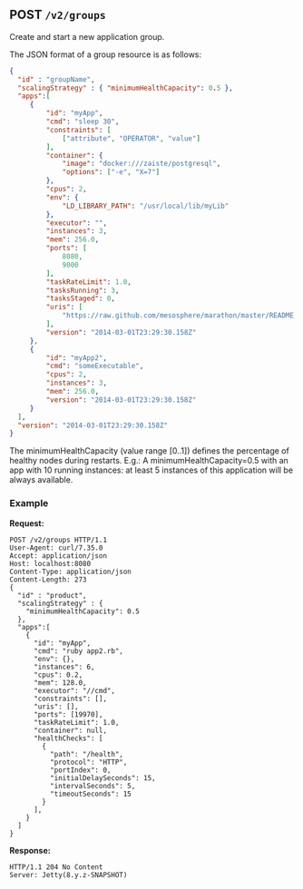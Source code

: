 ## POST `/v2/groups`

Create and start a new application group.

The JSON format of a group resource is as follows:

```json
{
  "id" : "groupName",
  "scalingStrategy" : { "minimumHealthCapacity": 0.5 },
  "apps":[
     {
         "id": "myApp",
         "cmd": "sleep 30",
         "constraints": [
             ["attribute", "OPERATOR", "value"]
         ],
         "container": {
             "image": "docker:///zaiste/postgresql",
             "options": ["-e", "X=7"]
         },
         "cpus": 2,
         "env": {
             "LD_LIBRARY_PATH": "/usr/local/lib/myLib"
         },
         "executor": "",
         "instances": 3,
         "mem": 256.0,
         "ports": [
             8080,
             9000
         ],
         "taskRateLimit": 1.0,
         "tasksRunning": 3, 
         "tasksStaged": 0, 
         "uris": [
             "https://raw.github.com/mesosphere/marathon/master/README.md"
         ], 
         "version": "2014-03-01T23:29:30.158Z"
     },  
     {
         "id": "myApp2",
         "cmd": "someExecutable",
         "cpus": 2,
         "instances": 3,
         "mem": 256.0,
         "version": "2014-03-01T23:29:30.158Z"
     } 
  ],
  "version": "2014-03-01T23:29:30.158Z"
}
```

The minimumHealthCapacity (value range [0..1]) defines the percentage of healthy nodes during restarts.
E.g.: A minimumHealthCapacity=0.5 with an app with 10 running instances: at least 5 instances of this application 
will be always available.


### Example

**Request:**

```
POST /v2/groups HTTP/1.1
User-Agent: curl/7.35.0
Accept: application/json
Host: localhost:8080
Content-Type: application/json
Content-Length: 273
{
  "id" : "product",
  "scalingStrategy" : { 
    "minimumHealthCapacity": 0.5 
  },
  "apps":[ 
    {
      "id": "myApp",
      "cmd": "ruby app2.rb",
      "env": {},
      "instances": 6,
      "cpus": 0.2,
      "mem": 128.0,
      "executor": "//cmd",
      "constraints": [],
      "uris": [],
      "ports": [19970],
      "taskRateLimit": 1.0,
      "container": null,
      "healthChecks": [
        {
          "path": "/health",
          "protocol": "HTTP",
          "portIndex": 0,
          "initialDelaySeconds": 15,
          "intervalSeconds": 5,
          "timeoutSeconds": 15
        }
      ],
    }
  ]
}
```

**Response:**


```
HTTP/1.1 204 No Content
Server: Jetty(8.y.z-SNAPSHOT)
```
